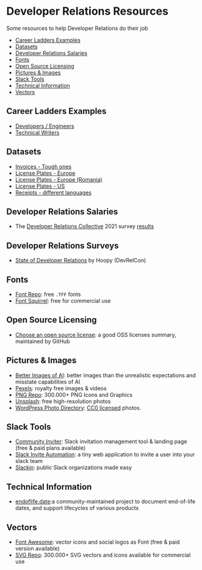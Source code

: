 # Developer Relations Resources

Some resources to help Developer Relations do their job

- [Career Ladders Examples](#career-ladders-examples)
- [Datasets](#datasets)
- [Developer Relations Salaries](#developer-relations-salaries)
- [Fonts](#fonts)
- [Open Source Licensing](#open-source-licensing)
- [Pictures & Images](#pictures--images)
- [Slack Tools](#slack-tools)
- [Technical Information](#technical-information)
- [Vectors](#vectors)

## Career Ladders Examples
- [Developers / Engineers](https://career-ladders.dev/engineering/)
- [Technical Writers](https://career-ladders.dev/docs/)

## Datasets
- [Invoices - Tough ones](https://www.kaggle.com/dibyajyotimohanta/tough-invoices)
- [License Plates - Europe](https://www.kaggle.com/andrewmvd/car-plate-detection)
- [License Plates - Europe (Romania)](https://github.com/RobertLucian/license-plate-dataset)
- [License Plates - US](https://www.kaggle.com/tolgadincer/us-license-plates)
- [Receipts - different languages](https://www.kaggle.com/jenswalter/receipts)

## Developer Relations Salaries
- The [Developer Relations Collective](https://devrelcollective.fun/) 2021 survey [results](https://dev.to/bffjossy/2021-devrel-salary-survey-results-table-of-contents-43fe)

## Developer Relations Surveys
- [State of Developer Relations](https://www.stateofdeveloperrelations.com/) by Hoopy (DevRelCon)

## Fonts
- [Font Repo](https://www.fontrepo.com): free `.TFF` fonts
- [Font Squirrel](https://www.fontsquirrel.com): free for commercial use

## Open Source Licensing
- [Choose an open source license](https://choosealicense.com/licenses/): a good OSS licenses summary, maintained by GitHub

## Pictures & Images
- [Better Images of AI](https://betterimagesofai.org/images): better images than the unrealistic expectations and misstate capabilities of AI
- [Pexels](https://www.pexels.com): royalty free images & videos
- [PNG Repo](https://www.pngrepo.com): 300.000+ PNG Icons and Graphics
- [Unsplash](https://unsplash.com): free high-resolution photos
- [WordPress Photo Directory](https://wordpress.org/photos/): [CC0 licensed](https://creativecommons.org/share-your-work/public-domain/cc0/) photos.

## Slack Tools
- [Community Inviter](https://communityinviter.com): Slack invitation management tool & landing page (free & paid plans available)
- [Slack Invite Automation](https://github.com/outsideris/slack-invite-automation): a tiny web application to invite a user into your slack team
- [Slackin](https://github.com/rauchg/slackin): public Slack organizations made easy

## Technical Information
- [endoflife.date](https://endoflife.date):a community-maintained project to document end-of-life dates, and support lifecycles of various products

## Vectors
- [Font Awesome](https://fontawesome.com): vector icons and social logos as Font (free & paid version available)
- [SVG Repo](https://www.svgrepo.com): 300.000+ SVG vectors and icons available for commercial use
